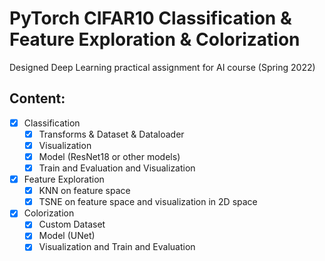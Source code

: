 # PyTorch CIFAR10 Classification & Feature Exploration & Colorization

Designed Deep Learning practical assignment for AI course (Spring 2022)

## Content:
- [x] Classification
  - [x] Transforms & Dataset & Dataloader
  - [x] Visualization
  - [x] Model (ResNet18 or other models)
  - [x] Train and Evaluation and Visualization
- [x] Feature Exploration
  - [x] KNN on feature space
  - [x] TSNE on feature space and visualization in 2D space
- [x] Colorization
  - [x] Custom Dataset
  - [x] Model (UNet)
  - [x] Visualization and Train and Evaluation
